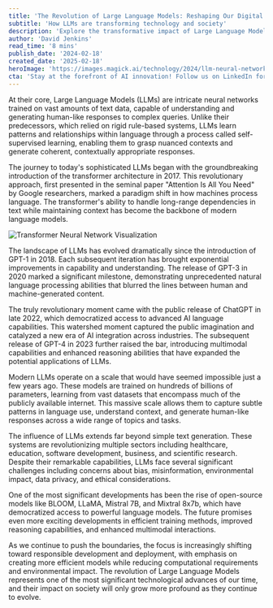 ```yaml
---
title: 'The Revolution of Large Language Models: Reshaping Our Digital Future'
subtitle: 'How LLMs are transforming technology and society'
description: 'Explore the transformative impact of Large Language Models (LLMs) on technology and society, from their origins with the transformer architecture to their current integration across industries. Learn about the rise of open-source models, ethical considerations, and the future of AI development.'
author: 'David Jenkins'
read_time: '8 mins'
publish_date: '2024-02-18'
created_date: '2025-02-18'
heroImage: 'https://images.magick.ai/technology/2024/llm-neural-network-visualization.jpg'
cta: 'Stay at the forefront of AI innovation! Follow us on LinkedIn for exclusive insights into the rapidly evolving world of Large Language Models and artificial intelligence.'
---
```


At their core, Large Language Models (LLMs) are intricate neural networks trained on vast amounts of text data, capable of understanding and generating human-like responses to complex queries. Unlike their predecessors, which relied on rigid rule-based systems, LLMs learn patterns and relationships within language through a process called self-supervised learning, enabling them to grasp nuanced contexts and generate coherent, contextually appropriate responses.

The journey to today's sophisticated LLMs began with the groundbreaking introduction of the transformer architecture in 2017. This revolutionary approach, first presented in the seminal paper "Attention Is All You Need" by Google researchers, marked a paradigm shift in how machines process language. The transformer's ability to handle long-range dependencies in text while maintaining context has become the backbone of modern language models.

![Transformer Neural Network Visualization](https://i.magick.ai/detailed-transformer-architecture.jpg)

The landscape of LLMs has evolved dramatically since the introduction of GPT-1 in 2018. Each subsequent iteration has brought exponential improvements in capability and understanding. The release of GPT-3 in 2020 marked a significant milestone, demonstrating unprecedented natural language processing abilities that blurred the lines between human and machine-generated content.

The truly revolutionary moment came with the public release of ChatGPT in late 2022, which democratized access to advanced AI language capabilities. This watershed moment captured the public imagination and catalyzed a new era of AI integration across industries. The subsequent release of GPT-4 in 2023 further raised the bar, introducing multimodal capabilities and enhanced reasoning abilities that have expanded the potential applications of LLMs.

Modern LLMs operate on a scale that would have seemed impossible just a few years ago. These models are trained on hundreds of billions of parameters, learning from vast datasets that encompass much of the publicly available internet. This massive scale allows them to capture subtle patterns in language use, understand context, and generate human-like responses across a wide range of topics and tasks.

The influence of LLMs extends far beyond simple text generation. These systems are revolutionizing multiple sectors including healthcare, education, software development, business, and scientific research. Despite their remarkable capabilities, LLMs face several significant challenges including concerns about bias, misinformation, environmental impact, data privacy, and ethical considerations.

One of the most significant developments has been the rise of open-source models like BLOOM, LLaMA, Mistral 7B, and Mixtral 8x7b, which have democratized access to powerful language models. The future promises even more exciting developments in efficient training methods, improved reasoning capabilities, and enhanced multimodal interactions.

As we continue to push the boundaries, the focus is increasingly shifting toward responsible development and deployment, with emphasis on creating more efficient models while reducing computational requirements and environmental impact. The revolution of Large Language Models represents one of the most significant technological advances of our time, and their impact on society will only grow more profound as they continue to evolve.